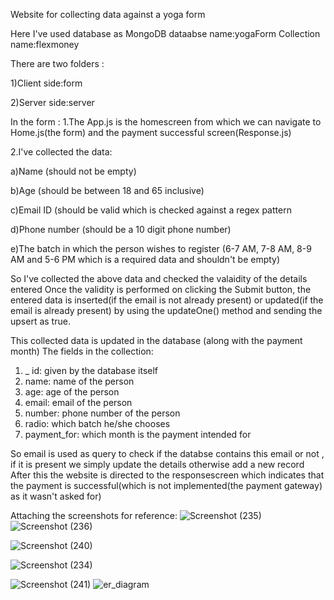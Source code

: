 Website for collecting data against a yoga form

Here I've used database as MongoDB
dataabse name:yogaForm
Collection name:flexmoney

There are two folders :

1)Client side:form

2)Server side:server

In the form :
1.The App.js is the homescreen from which we can navigate to Home.js(the form) and the payment successful screen(Response.js)

2.I've collected the data:

a)Name (should not be empty)

b)Age (should be between 18 and 65 inclusive)

c)Email ID (should be valid which is checked against a regex pattern

d)Phone number (should be a 10 digit phone number)

e)The batch in which the person wishes to register (6-7 AM, 7-8 AM, 8-9 AM and 5-6 PM which is a required data and shouldn't be empty)

So I've collected the above data and checked the valaidity of the details entered
 Once the validity is performed on clicking the Submit button, the entered data is inserted(if the email is not already present) or updated(if the email is already 
 present) by using the updateOne() method and sending the upsert as true.

This collected data is updated in the database (along with the payment month)
The fields in the collection:
1) _ id: given by the database itself
2) name: name of the person
3) age: age of the person
4) email: email of the person
5) number: phone number of the person
6) radio: which batch he/she chooses
7) payment_for: which month is the payment intended for

So email is used as query to check if the databse contains this email or not , if it is present we simply update the details otherwise add a new record
After this the website is directed to the responsescreen which indicates that the payment is successful(which is not implemented(the payment gateway) as it wasn't asked for)

Attaching the screenshots for reference:
![Screenshot (235)](https://user-images.githubusercontent.com/73301992/207171706-3deee679-f90b-44ab-ada1-31dea3e24fab.png)
![Screenshot (236)](https://user-images.githubusercontent.com/73301992/207171730-d5996bff-5317-40e7-89b8-c3324b7d3755.png)

![Screenshot (240)](https://user-images.githubusercontent.com/73301992/207176178-a5aaf36e-cc5a-4c1c-9e8c-005f7a8ce7ff.png)

![Screenshot (234)](https://user-images.githubusercontent.com/73301992/207171754-4e4b6472-f292-4400-8a06-7dcae0b6b647.png)

![Screenshot (241)](https://user-images.githubusercontent.com/73301992/207176242-ddbc0c85-e8ec-4df8-a010-9b6e50ed787e.png)
![er_diagram](https://user-images.githubusercontent.com/73301992/208917481-f3d716f2-76c7-4b07-9220-c11ca3d10086.jpeg)

